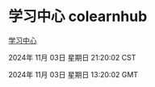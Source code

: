 # 学习中心 colearnhub
[学习中心](http://219.139.197.74:56308/colearnhub/)

2024年 11月 03日 星期日 21:20:02 CST

2024年 11月 03日 星期日 13:20:02 GMT
